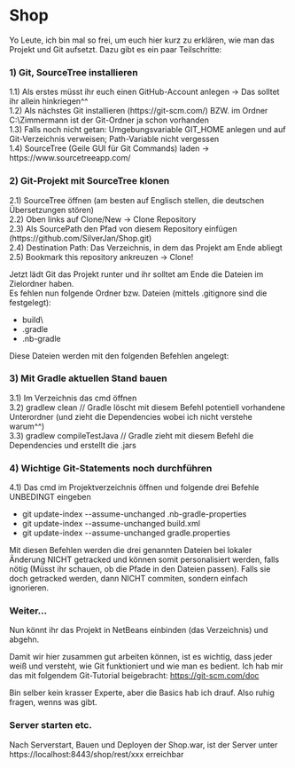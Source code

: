 # Shop

Yo Leute, ich bin mal so frei, um euch hier kurz zu erklären, wie man das Projekt und Git aufsetzt. Dazu gibt es ein paar Teilschritte:<br>

<h3>1) Git, SourceTree installieren</h3>
1.1) Als erstes müsst ihr euch einen GitHub-Account anlegen -> Das solltet ihr allein hinkriegen^^<br>
1.2) Als nächstes Git installieren (https://git-scm.com/) BZW. im Ordner C:\Zimmermann ist der Git-Ordner ja schon vorhanden<br>
1.3) Falls noch nicht getan: Umgebungsvariable GIT_HOME anlegen und auf Git-Verzeichnis verweisen; Path-Variable nicht vergessen<br>
1.4) SourceTree (Geile GUI für Git Commands) laden -> https://www.sourcetreeapp.com/<br>

<h3>2) Git-Projekt mit SourceTree klonen</h3>
2.1) SourceTree öffnen (am besten auf Englisch stellen, die deutschen Übersetzungen stören)<br>
2.2) Oben links auf Clone/New -> Clone Repository<br>
2.3) Als SourcePath den Pfad von diesem Repository einfügen (https://github.com/SilverJan/Shop.git)<br>
2.4) Destination Path: Das Verzeichnis, in dem das Projekt am Ende abliegt<br>
2.5) Bookmark this repository ankreuzen -> Clone!<br>

Jetzt lädt Git das Projekt runter und ihr solltet am Ende die Dateien im Zielordner haben.<br>
Es fehlen nun folgende Ordner bzw. Dateien (mittels .gitignore sind die festgelegt):
- build\
- .gradle
- .nb-gradle

Diese Dateien werden mit den folgenden Befehlen angelegt:<br>

<h3>3) Mit Gradle aktuellen Stand bauen</h3>

3.1) Im Verzeichnis das cmd öffnen<br>
3.2) gradlew clean // Gradle löscht mit diesem Befehl potentiell vorhandene Unterordner (und zieht die Dependencies wobei ich nicht verstehe warum^^)<br>
3.3) gradlew compileTestJava // Gradle zieht mit diesem Befehl die Dependencies und erstellt die .jars<br>

<h3>4) Wichtige Git-Statements noch durchführen</h3>

4.1) Das cmd im Projektverzeichnis öffnen und folgende drei Befehle UNBEDINGT eingeben
- git update-index --assume-unchanged .nb-gradle-properties
- git update-index --assume-unchanged build.xml
- git update-index --assume-unchanged gradle.properties
 
Mit diesen Befehlen werden die drei genannten Dateien bei lokaler Änderung NICHT getracked und können somit personalisiert werden, falls nötig (Müsst ihr schauen, ob die Pfade in den Dateien passen). Falls sie doch getracked werden, dann NICHT commiten, sondern einfach ignorieren.

<h3>Weiter...</h3>

Nun könnt ihr das Projekt in NetBeans einbinden (das Verzeichnis) und abgehn.<br>

Damit wir hier zusammen gut arbeiten können, ist es wichtig, dass jeder weiß und versteht, wie Git funktioniert und wie man es bedient. Ich hab mir das mit folgendem Git-Tutorial beigebracht: https://git-scm.com/doc<br>

Bin selber kein krasser Experte, aber die Basics hab ich drauf. Also ruhig fragen, wenns was gibt.

<h3>Server starten etc.</h3>
Nach Serverstart, Bauen und Deployen der Shop.war, ist der Server unter https://localhost:8443/shop/rest/xxx erreichbar
